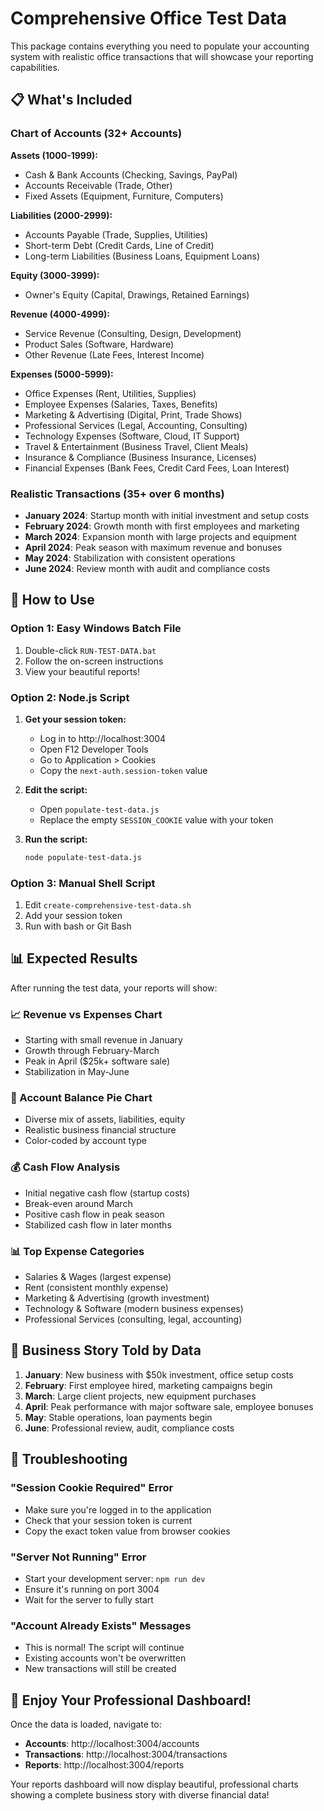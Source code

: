 # Comprehensive Office Test Data

This package contains everything you need to populate your accounting system with realistic office transactions that will showcase your reporting capabilities.

## 📋 What's Included

### Chart of Accounts (32+ Accounts)
**Assets (1000-1999):**
- Cash & Bank Accounts (Checking, Savings, PayPal)
- Accounts Receivable (Trade, Other)
- Fixed Assets (Equipment, Furniture, Computers)

**Liabilities (2000-2999):**
- Accounts Payable (Trade, Supplies, Utilities)
- Short-term Debt (Credit Cards, Line of Credit)
- Long-term Liabilities (Business Loans, Equipment Loans)

**Equity (3000-3999):**
- Owner's Equity (Capital, Drawings, Retained Earnings)

**Revenue (4000-4999):**
- Service Revenue (Consulting, Design, Development)
- Product Sales (Software, Hardware)
- Other Revenue (Late Fees, Interest Income)

**Expenses (5000-5999):**
- Office Expenses (Rent, Utilities, Supplies)
- Employee Expenses (Salaries, Taxes, Benefits)
- Marketing & Advertising (Digital, Print, Trade Shows)
- Professional Services (Legal, Accounting, Consulting)
- Technology Expenses (Software, Cloud, IT Support)
- Travel & Entertainment (Business Travel, Client Meals)
- Insurance & Compliance (Business Insurance, Licenses)
- Financial Expenses (Bank Fees, Credit Card Fees, Loan Interest)

### Realistic Transactions (35+ over 6 months)
- **January 2024**: Startup month with initial investment and setup costs
- **February 2024**: Growth month with first employees and marketing
- **March 2024**: Expansion month with large projects and equipment
- **April 2024**: Peak season with maximum revenue and bonuses
- **May 2024**: Stabilization with consistent operations
- **June 2024**: Review month with audit and compliance costs

## 🚀 How to Use

### Option 1: Easy Windows Batch File
1. Double-click `RUN-TEST-DATA.bat`
2. Follow the on-screen instructions
3. View your beautiful reports!

### Option 2: Node.js Script
1. **Get your session token:**
   - Log in to http://localhost:3004
   - Open F12 Developer Tools
   - Go to Application > Cookies
   - Copy the `next-auth.session-token` value

2. **Edit the script:**
   - Open `populate-test-data.js`
   - Replace the empty `SESSION_COOKIE` value with your token

3. **Run the script:**
   ```bash
   node populate-test-data.js
   ```

### Option 3: Manual Shell Script
1. Edit `create-comprehensive-test-data.sh`
2. Add your session token
3. Run with bash or Git Bash

## 📊 Expected Results

After running the test data, your reports will show:

### 📈 Revenue vs Expenses Chart
- Starting with small revenue in January
- Growth through February-March
- Peak in April ($25k+ software sale)
- Stabilization in May-June

### 🥧 Account Balance Pie Chart
- Diverse mix of assets, liabilities, equity
- Realistic business financial structure
- Color-coded by account type

### 💰 Cash Flow Analysis
- Initial negative cash flow (startup costs)
- Break-even around March
- Positive cash flow in peak season
- Stabilized cash flow in later months

### 📊 Top Expense Categories
- Salaries & Wages (largest expense)
- Rent (consistent monthly expense)
- Marketing & Advertising (growth investment)
- Technology & Software (modern business expenses)
- Professional Services (consulting, legal, accounting)

## 🎯 Business Story Told by Data

1. **January**: New business with $50k investment, office setup costs
2. **February**: First employee hired, marketing campaigns begin
3. **March**: Large client projects, new equipment purchases
4. **April**: Peak performance with major software sale, employee bonuses
5. **May**: Stable operations, loan payments begin
6. **June**: Professional review, audit, compliance costs

## 🔧 Troubleshooting

### "Session Cookie Required" Error
- Make sure you're logged in to the application
- Check that your session token is current
- Copy the exact token value from browser cookies

### "Server Not Running" Error
- Start your development server: `npm run dev`
- Ensure it's running on port 3004
- Wait for the server to fully start

### "Account Already Exists" Messages
- This is normal! The script will continue
- Existing accounts won't be overwritten
- New transactions will still be created

## 🎉 Enjoy Your Professional Dashboard!

Once the data is loaded, navigate to:
- **Accounts**: http://localhost:3004/accounts
- **Transactions**: http://localhost:3004/transactions
- **Reports**: http://localhost:3004/reports

Your reports dashboard will now display beautiful, professional charts showing a complete business story with diverse financial data!